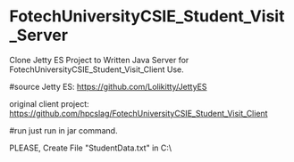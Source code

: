 # FotechUniversityCSIE_Student_Visit_Server
Clone Jetty ES Project to Written Java Server for FotechUniversityCSIE_Student_Visit_Client Use.

#source
Jetty ES: https://github.com/Lolikitty/JettyES

original client project: https://github.com/hpcslag/FotechUniversityCSIE_Student_Visit_Client

#run
just run in jar command.

PLEASE, Create File "StudentData.txt" in C:\ 
